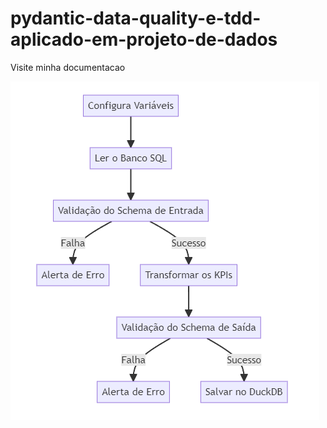 # pydantic-data-quality-e-tdd-aplicado-em-projeto-de-dados

Visite minha documentacao

[![image](/pic/print.png)](https://github.com/diogomenesesfranco/02-pydantic-data-quality-e-tdd-aplicado-em-projeto-de-dados)
